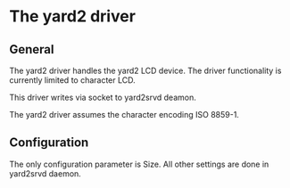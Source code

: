 # The yard2 driver

## General

The yard2 driver handles the yard2 LCD device. The driver functionality
is currently limited to character LCD.

This driver writes via socket to yard2srvd deamon.

The yard2 driver assumes the character encoding ISO 8859-1.

## Configuration

The only configuration parameter is Size. All other settings are done in
yard2srvd daemon.
